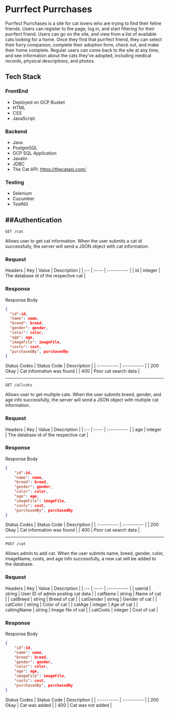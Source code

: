 # Purrfect Purrchases

Purrfect Purrchases is a site for cat lovers who are trying to find their feline friends. Users can register to the page, log in, and start filtering for their purrfect friend. Users can go on the site, and view from a list of available cats looking for a home. Once they find that purrfect friend, they can select their furry companion, complete their adoption form, check out, and make their home complete. Regular users can come back to the site at any time, and see information about the cats they’ve adopted, including medical records, physical descriptions, and photos.

## Tech Stack
### FrontEnd
- Deployed on GCP Busket
- HTML
- CSS
- JavaScript

### Backend
- Java
- PostgreSQL
- GCP SQL Application
- Javalin
- JDBC
- The Cat API: https://thecatapi.com/

### Testing
- Selenium
- Cucumber
- TestNG

##Authentication
---
`GET /cat`

Allows user to get cat information. When the user submits a cat id successfully, the server will send a JSON object with cat information.

### Request
Headers
| Key | Value | Description |
| :-- | :---- | :---------- |
| id | integer | The database id of the respective cat |

### Response
Response Body
```json
{
  "id":id,
  "name": name,
  "breed": breed,
  "gender": gender,
  "color": color,
  "age": age,
  "imageFile": imageFile,
  "costs": cost,
  "purchasedBy", purchasedBy
}
```
Status Codes
| Status Code | Description |
| :---------- | :---------- |
| 200 Okay | Cat information was found |
| 400 | Poor cat search data |

---
`GET /allcats`

Allows user to get multiple cats. When the user submits breed, gender, and age info successfully, the server will send a JSON object with multiple cat information.

### Request
Headers
| Key | Value | Description |
| :-- | :---- | :---------- |
| age | integer | The database id of the respective cat |

### Response
Response Body
```json
{
    "id":id,
    "name": name,
    "breed": breed,
    "gender": gender,
    "color": color,
    "age": age,
    "imageFile": imageFile,
    "costs": cost,
    "purchasedBy", purchasedBy
}
```
Status Codes
| Status Code | Description |
| :---------- | :---------- |
| 200 Okay | Cat information was found |
| 400 | Poor cat search data |

---
`POST /cat`

Allows admin to add cat. When the user submits name, breed, gender, color, imageName, costs, and age info successfully, a new cat will be added to the database.

### Request
Headers
| Key | Value | Description |
| :-- | :---- | :---------- |
| userid | string | User ID of admin posting cat data |
| catName | string | Name of cat |
| catBreed | string | Breed of cat |
| catGender | string | Gender of cat |
| catColor | string | Color of cat |
| catAge | integer | Age of cat |
| catImgName | string | Image file of cat |
| catCosts | integer | Cost of cat |

### Response
Response Body
```json
{
    "id":id,
    "name": name,
    "breed": breed,
    "gender": gender,
    "color": color,
    "age": age,
    "imageFile": imageFile,
    "costs": cost,
    "purchasedBy", purchasedBy
}
```
Status Codes
| Status Code | Description |
| :---------- | :---------- |
| 200 Okay | Cat was added |
| 400 | Cat was not added |